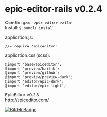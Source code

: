 epic-editor-rails v0.2.4
=================
Gemfile: ```gem 'epic-editor-rails'```  
Install: ```$ bundle install  ```

application.js:  
```
//= require 'epiceditor'  
```

application.css.(scss):
```
@import 'base/epiceditor';  
@import 'preview/bartik';  
@import 'preview/github';  
@import 'preview/preview-dark';  
@import 'editor/epic-dark';  
@import 'editor/epic-light';  
```

EpicEditor v0.2.3  
http://epiceditor.com/  


[![Bitdeli Badge](https://d2weczhvl823v0.cloudfront.net/zethussuen/epic-editor-rails/trend.png)](https://bitdeli.com/free "Bitdeli Badge")

